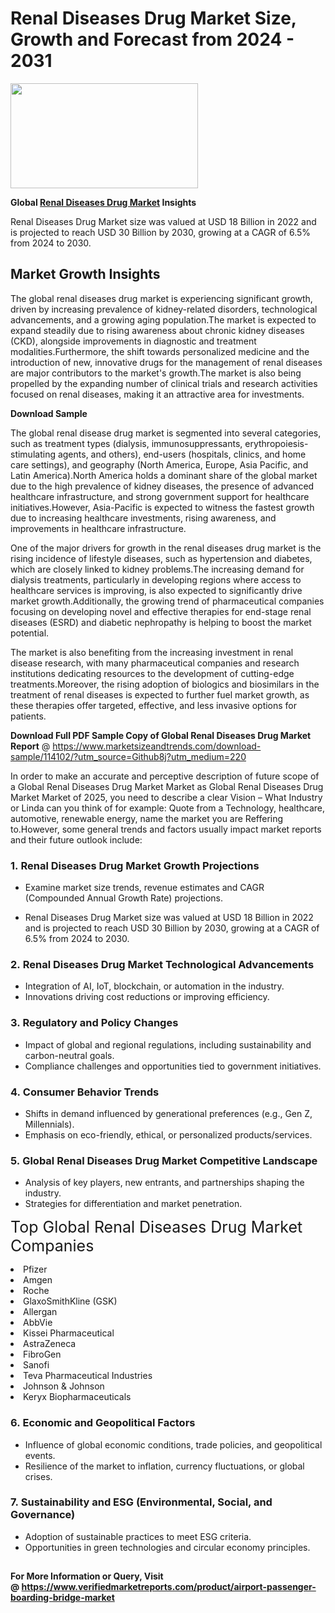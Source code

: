 <H1>Renal Diseases Drug Market Size, Growth and Forecast from 2024 - 2031</H1><img class="aligncenter size-medium wp-image-584254" src="https://thirdeyenews.in/wp-content/uploads/2024/09/Global-Market-Research-300x168.jpeg" alt="" width="300" height="168" /><p><strong>Global&nbsp;<a href="https://www.marketsizeandtrends.com/download-sample/114102/?utm_source=Github8j?utm_medium=220">Renal Diseases Drug Market</a> Insights</strong></p><p>Renal Diseases Drug Market size was valued at USD 18 Billion in 2022 and is projected to reach USD 30 Billion by 2030, growing at a CAGR of 6.5% from 2024 to 2030.</p><p><h2>Market Growth Insights</h2> <p>The global renal diseases drug market is experiencing significant growth, driven by increasing prevalence of kidney-related disorders, technological advancements, and a growing aging population.The market is expected to expand steadily due to rising awareness about chronic kidney diseases (CKD), alongside improvements in diagnostic and treatment modalities.Furthermore, the shift towards personalized medicine and the introduction of new, innovative drugs for the management of renal diseases are major contributors to the market's growth.The market is also being propelled by the expanding number of clinical trials and research activities focused on renal diseases, making it an attractive area for investments.</p> <p><strong>Download Sample</strong></p> <p>The global renal disease drug market is segmented into several categories, such as treatment types (dialysis, immunosuppressants, erythropoiesis-stimulating agents, and others), end-users (hospitals, clinics, and home care settings), and geography (North America, Europe, Asia Pacific, and Latin America).North America holds a dominant share of the global market due to the high prevalence of kidney diseases, the presence of advanced healthcare infrastructure, and strong government support for healthcare initiatives.However, Asia-Pacific is expected to witness the fastest growth due to increasing healthcare investments, rising awareness, and improvements in healthcare infrastructure.</p> <p>One of the major drivers for growth in the renal diseases drug market is the rising incidence of lifestyle diseases, such as hypertension and diabetes, which are closely linked to kidney problems.The increasing demand for dialysis treatments, particularly in developing regions where access to healthcare services is improving, is also expected to significantly drive market growth.Additionally, the growing trend of pharmaceutical companies focusing on developing novel and effective therapies for end-stage renal diseases (ESRD) and diabetic nephropathy is helping to boost the market potential.</p> <p>The market is also benefiting from the increasing investment in renal disease research, with many pharmaceutical companies and research institutions dedicating resources to the development of cutting-edge treatments.Moreover, the rising adoption of biologics and biosimilars in the treatment of renal diseases is expected to further fuel market growth, as these therapies offer targeted, effective, and less invasive options for patients.</p> <p><span class=""><strong>Download Full PDF Sample Copy of Global Renal Diseases Drug Market Report</strong> @ <a href="https://www.marketsizeandtrends.com/download-sample/114102/?utm_source=Github8j?utm_medium=220" target="_blank">https://www.marketsizeandtrends.com/download-sample/114102/?utm_source=Github8j?utm_medium=220</a></span></p><p>In order to make an accurate and perceptive description of future scope of a Global&nbsp;Renal Diseases Drug Market Market as Global&nbsp;Renal Diseases Drug Market Market of 2025, you need to describe a clear Vision &ndash; What Industry or Linda can you think of for example: Quote from a Technology, healthcare, automotive, renewable energy, name the market you are Reffering to.However, some general trends and factors usually impact market reports and their future outlook include:</p><h3>1.&nbsp;<strong>Renal Diseases Drug Market Growth Projections</strong></h3><ul><li>Examine market size trends, revenue estimates and CAGR (Compounded Annual Growth Rate) projections.</li><li><p>Renal Diseases Drug Market size was valued at USD 18 Billion in 2022 and is projected to reach USD 30 Billion by 2030, growing at a CAGR of 6.5% from 2024 to 2030.</p></li></ul><h3>2.&nbsp;<strong>Renal Diseases Drug Market Technological Advancements</strong></h3><ul><li>Integration of AI, IoT, blockchain, or automation in the industry.</li><li>Innovations driving cost reductions or improving efficiency.</li></ul><h3>3.&nbsp;<strong>Regulatory and Policy Changes</strong></h3><ul><li>Impact of global and regional regulations, including sustainability and carbon-neutral goals.</li><li>Compliance challenges and opportunities tied to government initiatives.</li></ul><h3>4.&nbsp;<strong>Consumer Behavior Trends</strong></h3><ul><li>Shifts in demand influenced by generational preferences (e.g., Gen Z, Millennials).</li><li>Emphasis on eco-friendly, ethical, or personalized products/services.</li></ul><h3>5.&nbsp;<strong>Global Renal Diseases Drug Market Competitive Landscape</strong></h3><ul><li>Analysis of key players, new entrants, and partnerships shaping the industry.</li><li>Strategies for differentiation and market penetration.</li></ul><p data-pm-slice="1 1 []"><span style="color: inherit; font-family: inherit; font-size: 25px;">Top Global Renal Diseases Drug Market Companies</span></p><div class="" data-test-id=""><p><li>Pfizer</li><li> Amgen</li><li> Roche</li><li> GlaxoSmithKline (GSK)</li><li> Allergan</li><li> AbbVie</li><li> Kissei Pharmaceutical</li><li> AstraZeneca</li><li> FibroGen</li><li> Sanofi</li><li> Teva Pharmaceutical Industries</li><li> Johnson & Johnson</li><li> Keryx Biopharmaceuticals</li></p></div><h3>6.&nbsp;<strong>Economic and Geopolitical Factors</strong></h3><ul><li>Influence of global economic conditions, trade policies, and geopolitical events.</li><li>Resilience of the market to inflation, currency fluctuations, or global crises.</li></ul><h3>7.&nbsp;<strong>Sustainability and ESG (Environmental, Social, and Governance)</strong></h3><ul><li>Adoption of sustainable practices to meet ESG criteria.</li><li>Opportunities in green technologies and circular economy principles.</li></ul><h2><strong style="font-size: 14px;">For More Information or Query, Visit @&nbsp;</strong><a style="background-color: #ffffff; font-size: 14px;" href="https://www.marketsizeandtrends.com/report/renal-diseases-drug-market/" target="_blank">https://www.verifiedmarketreports.com/product/airport-passenger-boarding-bridge-market</a></h2>